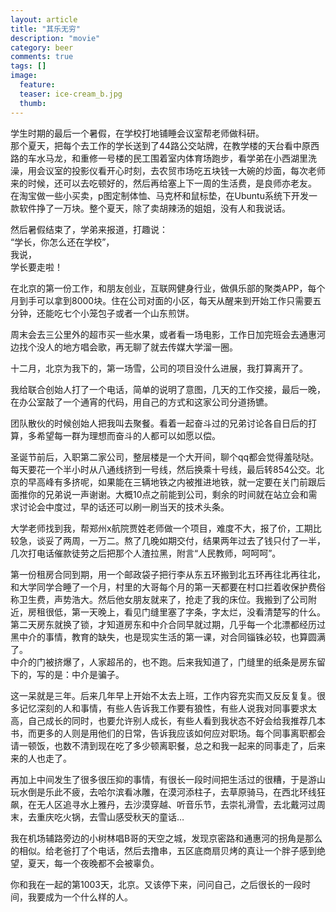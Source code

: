 ```yaml
---
layout: article
title: "其乐无穷"
description: "movie"
category: beer
comments: true
tags: []
image:
  feature:
  teaser: ice-cream_b.jpg
  thumb:
---
```


学生时期的最后一个暑假，在学校打地铺睡会议室帮老师做科研。  
那个夏天，把每个去工作的学长送到了44路公交站牌，在教学楼的天台看中原西路的车水马龙，和重修一号楼的民工围着室内体育场跑步，看学弟在小西湖里洗澡，用会议室的投影仪看开心时刻，去农贸市场吃五块钱一大碗的炒面，每次老师来的时候，还可以去吃顿好的，然后再给塞上下一周的生活费，是良师亦老友。  
在淘宝做一些小买卖，p图定制体恤、马克杯和鼠标垫，在Ubuntu系统下开发一款软件挣了一万块。整个夏天，除了卖胡辣汤的姐姐，没有人和我说话。  

然后暑假结束了，学弟来报道，打趣说：  
“学长，你怎么还在学校”，  
我说，  
学长要走啦！  


在北京的第一份工作，和朋友创业，互联网健身行业，做俱乐部的聚类APP，每个月到手可以拿到8000块。住在公司对面的小区，每天从醒来到开始工作只需要五分钟，还能吃七个小笼包子或者一个山东煎饼。  

周末会去三公里外的超市买一些水果，或者看一场电影，工作日加完班会去通惠河边找个没人的地方唱会歌，再无聊了就去传媒大学溜一圈。  

十二月，北京为我下的，第一场雪，公司的项目没什么进展，我打算离开了。  

我给联合创始人打了一个电话，简单的说明了意图，几天的工作交接，最后一晚，在办公室敲了一个通宵的代码，用自己的方式和这家公司分道扬镳。  

团队散伙的时候创始人把我叫去聚餐。看着一起奋斗过的兄弟讨论各自日后的打算，多希望每一群为理想而奋斗的人都可以如愿以偿。  

圣诞节前后，入职第二家公司，整层楼是一个大开间，聊个qq都会觉得羞哒哒。每天要花一个半小时从八通线挤到一号线，然后换乘十号线，最后转854公交。北京的早高峰有多挤呢，如果能在三辆地铁之内被推进地铁，就一定要在关门前跟后面推你的兄弟说一声谢谢。大概10点之前能到公司，剩余的时间就在站立会和需求讨论会中度过，早的话还可以刷一刷当天的技术头条。  

大学老师找到我，帮郑州x航院贾姓老师做一个项目，难度不大，报了价，工期比较急，谈妥了两周，一万二。熬了几晚如期交付，结果两年过去了钱只付了一半，几次打电话催款徒劳之后把那个人渣拉黑，附言“人民教师，呵呵呵”。  

第一份租房合同到期，用一个邮政袋子把行李从东五环搬到北五环再往北再往北，和大学同学合睡了一个月，村里的大哥每个月的第一天都要在村口拦着收保护费俗称卫生费，声势浩大。然后他女朋友就来了，抢走了我的床位。我搬到了公司附近，房租很低，第一天晚上，看见门缝里塞了字条，字太烂，没看清楚写的什么。第二天房东就换了锁，才知道房东和中介合同早就过期，几乎每一个北漂都经历过黑中介的事情，教育的缺失，也是现实生活的第一课，对合同锱铢必较，也算圆满了。  
中介的门被挤爆了，人家超吊的，也不跑。后来我知道了，门缝里的纸条是房东留下的，写的是：中介是骗子。  


这一呆就是三年。后来几年早上开始不太去上班，工作内容充实而又反反复复。很多记忆深刻的人和事情，有些人告诉我工作要有狼性，有些人说我对同事要求太高，自己成长的同时，也要允许别人成长，有些人看到我状态不好会给我推荐几本书，而更多的人则是用他们的日常，告诉我应该如何应对职场。每个同事离职都会请一顿饭，也数不清到现在吃了多少顿离职餐，总之和我一起来的同事走了，后来来的人也走了。  

再加上中间发生了很多很压抑的事情，有很长一段时间把生活过的很糟，于是游山玩水倒是乐此不疲，去哈尔滨看冰雕，在漠河添柱子，去草原骑马，在西北环线狂飙，在无人区追寻水上雅丹，去沙漠穿越、听音乐节，去崇礼滑雪，去北戴河过周末，去重庆吃火锅，去雪山感受秋天的童话…  


我在机场辅路旁边的小树林唱B哥的天空之城，发现京密路和通惠河的拐角是那么的相似。给老爸打了个电话，然后去撸串，五区底商扇贝烤的真让一个胖子感到绝望，夏天，每一个夜晚都不会被辜负。  

你和我在一起的第1003天，北京。又该停下来，问问自己，之后很长的一段时间，我要成为一个什么样的人。
